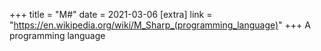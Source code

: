 +++
title = "M#"
date = 2021-03-06
[extra]
link = "https://en.wikipedia.org/wiki/M_Sharp_(programming_language)"
+++
A programming language

